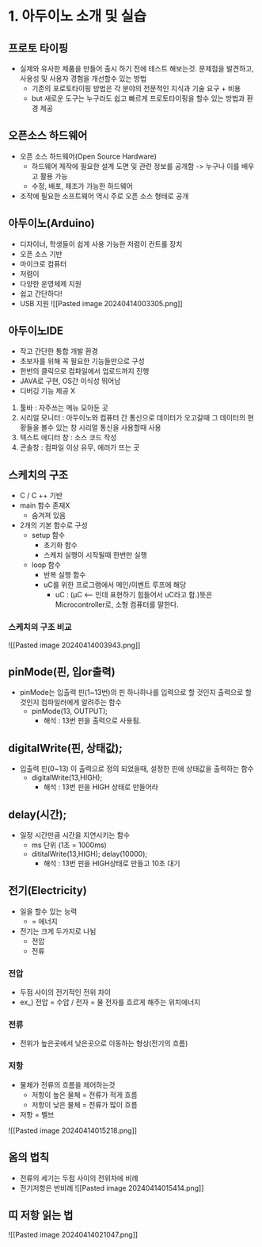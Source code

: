 # 1. 아두이노 소개 및 실습
## 프로토 타이핑
- 실제와 유사한 제품을 만들어 출시 하기 전에 테스트 해보는것.
  문제점을 발견하고, 사용성 및 사용자 경험을 개선할수 있는 방법
	- 기존의 포로토타이핑 방법은 각 분야의 전문적인 지식과 기술 요구 + 비용
	- but 새로운 도구는 누구라도 쉽고 빠르게 프로토타이핑을 할수 있는 방법과 환경 제공

## 오픈소스 하드웨어
- 오픈 소스 하드웨어(Open Source Hardware)
	- 하드웨어 제작에 필요한 설계 도면 및 관련 정보를 공개함 -> 누구나 이를 배우고 활용 가능
	- 수정, 배포, 제조가 가능한 하드웨어
- 조작에 필요한 소프트웨어 역시 주로 오픈 소스 형태로 공개

## 아두이노(Arduino)
- 디자이너, 학생들이 쉽게 사용 가능한 저렴이 컨트롤 장치
- 오픈 소스 기반
- 마이크로 컴퓨터
- 저렴이
- 다양한 운영체제 지원
- 쉽고 간단하다!
- USB 지원
![[Pasted image 20240414003305.png]]

## 아두이노IDE
- 작고 간단한 통합 개발 환경
- 초보자를 위해 꼭 필요한 기능들만으로 구성
- 한번의 클릭으로 컴파일에서 업로드까지 진행
- JAVA로 구현, OS간 이식성 뛰어남
- 디버깅 기능 제공 X

1. 툴바 : 자주쓰는 메뉴 모아둔 곳
2. 시리얼 모니터 : 아두이노와 컴퓨터 간 통신으로 데이터가 오고갈때 그 데이터의 현황들을 볼수 있는 창
   시리얼 통신을 사용할때 사용
3. 텍스트 에디터 창 : 소스 코드 작성
4. 콘솔창 : 컴파일 이상 유무, 에러가 뜨는 곳

## 스케치의 구조
- C / C ++ 기반
- main 함수 존재X
	- 숨겨져 있음
- 2개의 기본 함수로 구성
	- setup 함수
		- 초기화 함수
		- 스케치 실행이 시작될때 한번만 실행
	- loop 함수
		- 반복 실행 함수
		- uC를 위한 프로그램에서 메인/이벤트 루프에 해당
			- uC : (µC <-- 인데 표현하기 힘들어서 uC라고 함.)뜻은 Microcontroller로, 소형 컴퓨터를 말한다.

### 스케치의 구조 비교
![[Pasted image 20240414003943.png]]

## pinMode(핀, 입or출력)
- pinMode는 입출력 핀(1~13번)의 핀 하나하나를 입력으로 할 것인지 출력으로 할것인지 컴파일러에게 알려주는 함수 
	- pinMode(13, OUTPUT);
		- 해석 : 13번 핀을 출력으로 사용됨.

## digitalWrite(핀, 상태값);
- 입출력 핀(0~13) 이 출력으로 정의 되었을때, 설정한 핀에 상태값을 출력하는 함수
	- digitalWrite(13,HIGH);
		- 해석 : 13번 핀을 HIGH 상태로 만들어라

## delay(시간);
- 일정 시간만큼 시간을 지연시키는 함수
	- ms 단위 (1초 = 1000ms)
	- dititalWrite(13,HIGH);
	  delay(10000);
		- 해석 : 13번 핀을 HIGH상태로 만들고 10초 대기

## 전기(Electricity)
- 일을 할수 있는 능력
	-  = 에너지
- 전기는 크게 두가지로 나뉨
	- 전압
	- 전류

### 전압
- 두점 사이의 전기적인 전위 차이
- ex_) 전압 = 수압 / 전자 = 물
  전자를 흐르게 해주는 위치에너지
### 전류
- 전위가 높은곳에서 낮은곳으로 이동하는 형상(전기의 흐름)

### 저항
- 물체가 전류의 흐름을 제어하는것
	- 저항이 높은 물체 = 전류가 적게 흐름
	- 저항이 낮은 물체 = 전류가 많이 흐름
- 저항 = 벨브

![[Pasted image 20240414015218.png]]

## 옴의 법칙
- 전류의 세기는 두점 사이의 전위차에 비례
- 전기저항은 반비례
![[Pasted image 20240414015414.png]]

## 띠 저항 읽는 법
![[Pasted image 20240414021047.png]]
